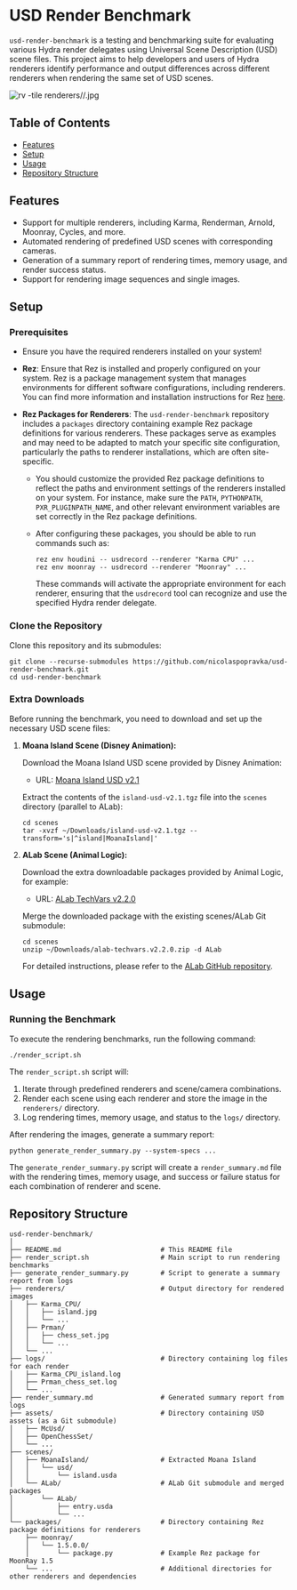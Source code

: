 # USD Render Benchmark

`usd-render-benchmark` is a testing and benchmarking suite for evaluating various Hydra render delegates using Universal Scene Description (USD) scene files. This project aims to help developers and users of Hydra renderers identify performance and output differences across different renderers when rendering the same set of USD scenes.

![rv -tile renderers/*/*.jpg](mosaic.png)

## Table of Contents

- [Features](#features)
- [Setup](#setup)
- [Usage](#usage)
- [Repository Structure](#repository-structure)

## Features

- Support for multiple renderers, including Karma, Renderman, Arnold, Moonray, Cycles, and more.
- Automated rendering of predefined USD scenes with corresponding cameras.
- Generation of a summary report of rendering times, memory usage, and render success status.
- Support for rendering image sequences and single images.

## Setup

### Prerequisites

- Ensure you have the required renderers installed on your system!

- **Rez**: Ensure that Rez is installed and properly configured on your system. Rez is a package management system that manages environments for different software configurations, including renderers. You can find more information and installation instructions for Rez [here](https://github.com/AcademySoftwareFoundation/rez).

- **Rez Packages for Renderers**: The `usd-render-benchmark` repository includes a `packages` directory containing example Rez package definitions for various renderers. These packages serve as examples and may need to be adapted to match your specific site configuration, particularly the paths to renderer installations, which are often site-specific.

    - You should customize the provided Rez package definitions to reflect the paths and environment settings of the renderers installed on your system. For instance, make sure the `PATH`, `PYTHONPATH`, `PXR_PLUGINPATH_NAME`, and other relevant environment variables are set correctly in the Rez package definitions.

    - After configuring these packages, you should be able to run commands such as:

      ```
      rez env houdini -- usdrecord --renderer "Karma CPU" ...
      rez env moonray -- usdrecord --renderer "Moonray" ...
      ```

      These commands will activate the appropriate environment for each renderer, ensuring that the `usdrecord` tool can recognize and use the specified Hydra render delegate.

### Clone the Repository

Clone this repository and its submodules:

```
git clone --recurse-submodules https://github.com/nicolaspopravka/usd-render-benchmark.git
cd usd-render-benchmark
```

### Extra Downloads

Before running the benchmark, you need to download and set up the necessary USD scene files:

1. **Moana Island Scene (Disney Animation):**

   Download the Moana Island USD scene provided by Disney Animation:

   - URL: [Moana Island USD v2.1](https://datasets.disneyanimation.com/moanaislandscene/island-usd-v2.1.tgz)

   Extract the contents of the `island-usd-v2.1.tgz` file into the `scenes` directory (parallel to ALab):

   ```
   cd scenes
   tar -xvzf ~/Downloads/island-usd-v2.1.tgz --transform='s|^island|MoanaIsland|'
   ```

2. **ALab Scene (Animal Logic):**

   Download the extra downloadable packages provided by Animal Logic, for example:

   - URL: [ALab TechVars v2.2.0](https://dpel-assets.aswf.io/usd-alab/alab-techvars.v2.2.0.zip)

   Merge the downloaded package with the existing scenes/ALab Git submodule:
   
   ```
   cd scenes
   unzip ~/Downloads/alab-techvars.v2.2.0.zip -d ALab
   ```

   For detailed instructions, please refer to the [ALab GitHub repository](https://github.com/DigitalProductionExampleLibrary/ALab).

## Usage

### Running the Benchmark

To execute the rendering benchmarks, run the following command:

```
./render_script.sh
```

The `render_script.sh` script will:

1. Iterate through predefined renderers and scene/camera combinations.
2. Render each scene using each renderer and store the image in the `renderers/` directory.
3. Log rendering times, memory usage, and status to the `logs/` directory.

After rendering the images, generate a summary report:

```
python generate_render_summary.py --system-specs ...
```

The `generate_render_summary.py` script will create a `render_summary.md` file with the rendering times, memory usage, and success or failure status for each combination of renderer and scene.

## Repository Structure

```
usd-render-benchmark/
│
├── README.md                         # This README file
├── render_script.sh                  # Main script to run rendering benchmarks
├── generate_render_summary.py        # Script to generate a summary report from logs
├── renderers/                        # Output directory for rendered images
│   ├── Karma_CPU/
│   │   ├── island.jpg
│   │   └── ...
│   ├── Prman/
│   │   ├── chess_set.jpg
│   │   └── ...
│   └── ...
├── logs/                             # Directory containing log files for each render
│   ├── Karma_CPU_island.log
│   ├── Prman_chess_set.log
│   └── ...
├── render_summary.md                 # Generated summary report from logs
├── assets/                           # Directory containing USD assets (as a Git submodule)
│   ├── McUsd/
│   ├── OpenChessSet/
│   └── ...
├── scenes/
│   ├── MoanaIsland/                  # Extracted Moana Island
│   │   └── usd/
│   │       └── island.usda
│   └── ALab/                         # ALab Git submodule and merged packages
│       └── ALab/
│           ├── entry.usda
│           └── ...
└── packages/                         # Directory containing Rez package definitions for renderers
    ├── moonray/
    │   └── 1.5.0.0/
    │       └── package.py            # Example Rez package for MoonRay 1.5
    └── ...                           # Additional directories for other renderers and dependencies
```
